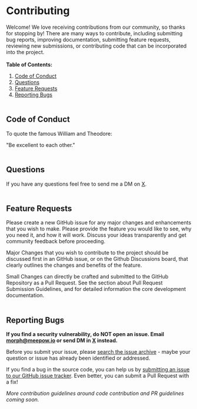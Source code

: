 # Contributing

Welcome! We love receiving contributions from our community, so thanks for stopping by! There are many ways to contribute, including submitting bug reports, improving documentation, submitting feature requests, reviewing new submissions, or contributing code that can be incorporated into the project.
<br /> <br />
**Table of Contents:**

1. [Code of Conduct](#code-of-conduct)
2. [Questions](#questions)
3. [Feature Requests](#feature-requests)
4. [Reporting Bugs](#reporting-bugs)
   <br /><br />

## Code of Conduct

To quote the famous William and Theodore:

"Be excellent to each other."
<br /><br />

## Questions

If you have any questions feel free to send me a DM on [X](https://x.com/araanbranco).
<br /><br />

## Feature Requests

Please create a new GitHub issue for any major changes and enhancements that you wish to make. Please provide the feature you would like to see, why you need it, and how it will work. Discuss your ideas transparently and get community feedback before proceeding.

Major Changes that you wish to contribute to the project should be discussed first in an GitHub issue, or on the Github Discussions board, that clearly outlines the changes and benefits of the feature.

Small Changes can directly be crafted and submitted to the GitHub Repository as a Pull Request. See the section about Pull Request Submission Guidelines, and for detailed information the core development documentation.
<br /><br />

## Reporting Bugs

**If you find a security vulnerability, do NOT open an issue. Email morph@meepow.io or send DM in [X](https://x.com/araanbranco) instead.**

Before you submit your issue, please [search the issue archive](https://github.com/AraanBranco/meepow/issues?q=is%3Aissue+is%3Aclosed) - maybe your question or issue has already been identified or addressed.

If you find a bug in the source code, you can help us by [submitting an issue to our GitHub issue tracker](https://github.com/AraanBranco/meepow/issues). Even better, you can submit a Pull Request with a fix!

_More contribution guidelines around code contribution and PR guidelines coming soon._